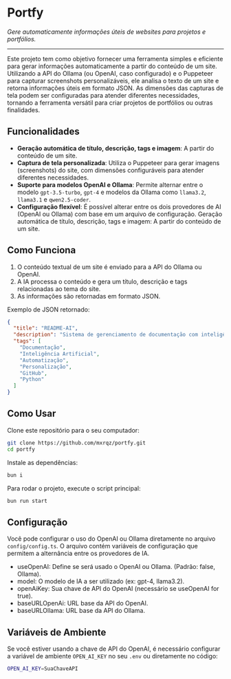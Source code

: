 # Portfy
*Gere automaticamente informações úteis de websites para projetos e portfólios.*

---

Este projeto tem como objetivo fornecer uma ferramenta simples e eficiente para gerar informações automaticamente a partir do conteúdo de um site. Utilizando a API do Ollama (ou OpenAI, caso configurado) e o Puppeteer para capturar screenshots personalizáveis, ele analisa o texto de um site e retorna informações úteis em formato JSON. As dimensões das capturas de tela podem ser configuradas para atender diferentes necessidades, tornando a ferramenta versátil para criar projetos de portfólios ou outras finalidades.

## Funcionalidades

- **Geração automática de título, descrição, tags e imagem**: A partir do conteúdo de um site.
- **Captura de tela personalizada**: Utiliza o Puppeteer para gerar imagens (screenshots) do site, com dimensões configuráveis para atender diferentes necessidades.
- **Suporte para modelos OpenAI e Ollama**: Permite alternar entre o modelo `gpt-3.5-turbo`, `gpt-4` e modelos da Ollama como `llama3.2`, `llama3.1` e `qwen2.5-coder`.
- **Configuração flexível**: É possível alterar entre os dois provedores de AI (OpenAI ou Ollama) com base em um arquivo de configuração.
Geração automática de título, descrição, tags e imagem: A partir do conteúdo de um site.

## Como Funciona

1. O conteúdo textual de um site é enviado para a API do Ollama ou OpenAI.
2. A IA processa o conteúdo e gera um título, descrição e tags relacionadas ao tema do site.
3. As informações são retornadas em formato JSON.

Exemplo de JSON retornado:

```json
{
  "title": "README-AI",
  "description": "Sistema de gerenciamento de documentação com inteligência artificial avançada, permitindo a geração rápida e personalizada de documentação para projetos de software.",
  "tags": [
    "Documentação",
    "Inteligência Artificial",
    "Automatização",
    "Personalização",
    "GitHub",
    "Python"
  ]
}
```

## Como Usar

Clone este repositório para o seu computador:

```sh
git clone https://github.com/mxrqz/portfy.git
cd portfy
```
Instale as dependências:

```sh
bun i
```

Para rodar o projeto, execute o script principal:

```sh
bun run start
```

## Configuração

Você pode configurar o uso do OpenAI ou Ollama diretamente no arquivo `config/config.ts`. O arquivo contém variáveis de configuração que permitem a alternância entre os provedores de IA.

- useOpenAI: Define se será usado o OpenAI ou Ollama. (Padrão: false, Ollama).
- model: O modelo de IA a ser utilizado (ex: gpt-4, llama3.2).
- openAiKey: Sua chave de API do OpenAI (necessário se useOpenAI for true).
- baseURLOpenAi: URL base da API do OpenAI.
- baseURLOllama: URL base da API do Ollama.

## Variáveis de Ambiente
Se você estiver usando a chave de API do OpenAI, é necessário configurar a variável de ambiente `OPEN_AI_KEY` no seu `.env` ou diretamente no código:

```sh
OPEN_AI_KEY=SuaChaveAPI
```